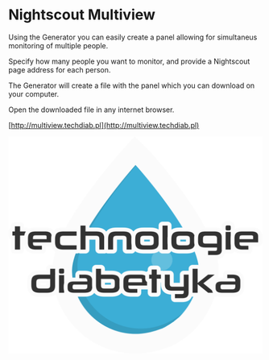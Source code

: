 # Nightscout Multiview

Using the Generator you can easily create a panel allowing for simultaneus monitoring of multiple people.

Specify how many people you want to monitor, and provide a Nightscout page address for each person.

The Generator will create a file with the panel which you can download on your computer.

Open the downloaded file in any internet browser.

[http://multiview.techdiab.pl](http://multiview.techdiab.pl)

![Technologie Diabetyka](src/hello-logo.svg)